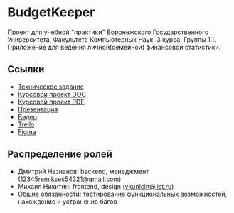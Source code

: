 # BudgetKeeper
Проект для учебной "практики" Воронежского Государственного Университета, Факультета Компьютерных Наук, 3 курса, Группы 1.1. Приложение для ведения личной(семейной) финансовой статистики.
## Ссылки
* [Техническое задание](https://drive.google.com/file/d/1zOmxf8iFG951YybUW6QChEGtG8P5F7JQ/view?usp=sharing)
* [Курсовой проект DOC](https://docs.google.com/document/d/1EydPSboVJJKdYtcWN4wxP-a58aMbUDWH/edit?usp=sharing&ouid=112908974607781772471&rtpof=true&sd=true)
* [Курсовой проект PDF](https://drive.google.com/file/d/1H0qX0_YFlyEJnvoRxaPQbOf3bUUIYj4q/view?usp=sharing)
* [Презентация](https://drive.google.com/file/d/1nHLXh92SDviGoW2qdNVKJJ8W08lg4WAb/view?usp=sharing)
* [Видео](https://drive.google.com/file/d/12-I3b5arIyuBFCS7h2mnXK42hfoT8Rih/view)
* [Trello](https://trello.com/b/CyMFd3IS/aka-%D0%BF%D1%80%D0%B8%D0%BB%D0%BE%D0%B6%D0%B5%D0%BD%D0%B8%D0%B5-%D1%83%D1%87%D1%91%D1%82%D0%B0-%D1%84%D0%B8%D0%BD%D0%B0%D0%BD%D1%81%D0%BE%D0%B2)
* [Figma](https://www.figma.com/file/I3qqol1KTiTpMN3nolXiBH/Untitled?node-id=0%3A1t)
## Распределение ролей
* Дмитрий Незнанов: backend, менеджмент (12345remikses54321@gmail.com)
* Михаил Никитин: frontend, design (vkunicin@list.ru)
* Общие обязанности: тестирование функциональных возможностей, нахождение и устранение багов
